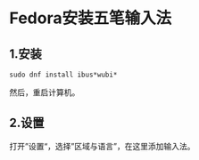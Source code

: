 Fedora安装五笔输入法
================================================================================
## 1.安装
```shell
sudo dnf install ibus*wubi*
```
然后，重启计算机。

## 2.设置
打开”设置“，选择”区域与语言”，在这里添加输入法。
